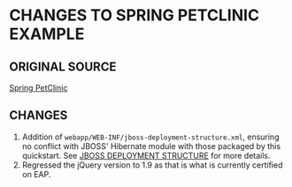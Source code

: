 CHANGES TO SPRING PETCLINIC EXAMPLE
===================================

ORIGINAL SOURCE
---------------
[Spring PetClinic](<https://github.com/SpringSource/spring-petclinic>)

CHANGES
-------

1) Addition of `webapp/WEB-INF/jboss-deployment-structure.xml`, ensuring no conflict with JBOSS' Hibernate module with those packaged by this quickstart. See [JBOSS DEPLOYMENT STRUCTURE](<https://docs.jboss.org/author/display/AS7/Class+Loading+in+AS7#ClassLoadinginAS7-JBossDeploymentStructureFile>) for more details.
2) Regressed the jQuery version to 1.9 as that is what is currently certified on EAP.